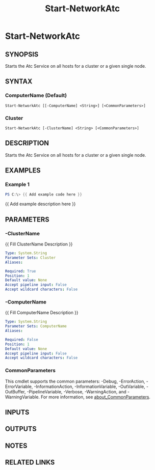 ﻿---
external help file: NetworkAtc-help.xml
Module Name: NetworkATC
ms.date: 02/21/2024
online version: https://learn.microsoft.com/powershell/module/networkatc/start-networkatc?view=windowsserver2025-ps&wt.mc_id=ps-gethelp
schema: 2.0.0
title: Start-NetworkAtc
---

# Start-NetworkAtc

## SYNOPSIS
Starts the Atc Service on all hosts for a cluster or a given single node.

## SYNTAX

### ComputerName (Default)

```
Start-NetworkAtc [[-ComputerName] <String>] [<CommonParameters>]
```

### Cluster

```
Start-NetworkAtc [-ClusterName] <String> [<CommonParameters>]
```

## DESCRIPTION

Starts the Atc Service on all hosts for a cluster or a given single node.

## EXAMPLES

### Example 1

```powershell
PS C:\> {{ Add example code here }}
```

{{ Add example description here }}

## PARAMETERS

### -ClusterName

{{ Fill ClusterName Description }}

```yaml
Type: System.String
Parameter Sets: Cluster
Aliases:

Required: True
Position: 1
Default value: None
Accept pipeline input: False
Accept wildcard characters: False
```

### -ComputerName

{{ Fill ComputerName Description }}

```yaml
Type: System.String
Parameter Sets: ComputerName
Aliases:

Required: False
Position: 1
Default value: None
Accept pipeline input: False
Accept wildcard characters: False
```

### CommonParameters

This cmdlet supports the common parameters: -Debug, -ErrorAction, -ErrorVariable,
-InformationAction, -InformationVariable, -OutVariable, -OutBuffer, -PipelineVariable, -Verbose,
-WarningAction, and -WarningVariable. For more information, see
[about_CommonParameters](http://go.microsoft.com/fwlink/?LinkID=113216).

## INPUTS

## OUTPUTS

## NOTES

## RELATED LINKS
